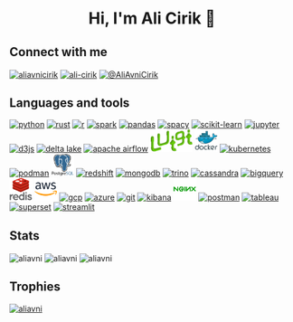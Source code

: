<h1 align="center">Hi, I'm Ali Cirik 👋</h1>

## Connect with me

<p align="left">
  <a href="https://www.linkedin.com/comm/mynetwork/discovery-see-all?usecase=PEOPLE_FOLLOWS&followMember=aliavnicirik" target="blank"><img align="center" src="https://raw.githubusercontent.com/rahuldkjain/github-profile-readme-generator/master/src/images/icons/Social/linked-in-alt.svg" alt="aliavnicirik" height="30" /></a>
  <a href="https://stackoverflow.com/users/ali-cirik" target="blank"><img align="center" src="https://raw.githubusercontent.com/rahuldkjain/github-profile-readme-generator/master/src/images/icons/Social/stack-overflow.svg" alt="ali-cirik" height="30" /></a>
  <a href="https://www.youtube.com/@AliAvniCirik" target="blank"><img align="center" src="https://raw.githubusercontent.com/rahuldkjain/github-profile-readme-generator/master/src/images/icons/Social/youtube.svg" alt="@AliAvniCirik" height="30" /></a>
</p>

## Languages and tools
<p align="left">
  <a href="https://python.org" target="_blank" rel="noreferrer"> <img src="https://cdn.worldvectorlogo.com/logos/python-5.svg" alt="python" height="40"/></a> 
  <a href="https://www.rust-lang.org" target="_blank" rel="noreferrer"> <img src="https://cdn.worldvectorlogo.com/logos/rust.svg" alt="rust" height="40"/></a>
  <a href="https://www.r-project.org" target="_blank" rel="noreferrer"> <img src="https://www.r-project.org/Rlogo.png" alt="r" height="40"/></a>
  <a href="https://spark.apache.org" target="_blank" rel="noreferrer"> <img src="https://upload.wikimedia.org/wikipedia/commons/f/f3/Apache_Spark_logo.svg" alt="spark" height="40"/></a>
  <a href="https://pandas.pydata.org" target="_blank" rel="noreferrer"> <img src="https://cdn.worldvectorlogo.com/logos/pandas.svg" alt="pandas" height="40"/></a>
  <a href="https://spacy.io" target="_blank" rel="noreferrer"> <img src="https://upload.wikimedia.org/wikipedia/commons/8/88/SpaCy_logo.svg" alt="spacy" height="40"/></a>
  <a href="https://scikit-learn.org" target="_blank" rel="noreferrer"> <img src="https://upload.wikimedia.org/wikipedia/commons/0/05/Scikit_learn_logo_small.svg" alt="scikit-learn" height="40"/></a>
  <a href="https://jupyter.org" target="_blank" rel="noreferrer"> <img src="https://upload.wikimedia.org/wikipedia/commons/3/38/Jupyter_logo.svg" alt="jupyter" height="40"/></a>
  <a href="https://d3js.org" target="_blank" rel="noreferrer"> <img src="https://d3js.org/logo.svg" alt="d3js" height="40"/></a>
  <a href="https://delta.io/" target="_blank" rel="noreferrer"> <img src="https://delta.io/static/3bd8fea55ff57287371f4714232cd4ef/ac8f8/delta-lake-logo.webp" alt="delta lake" height="40"/></a> 
  <a href="https://airflow.apache.org/" target="_blank" rel="noreferrer"> <img src="https://cwiki.apache.org/confluence/download/attachments/145723561/airflow_transparent.png?api=v2" alt="apache airflow" height="40"/></a> 
  <a href="https://github.com/spotify/luigi" target="_blank" rel="noreferrer"> <img src="https://raw.githubusercontent.com/spotify/luigi/master/doc/luigi.png" alt="luigi" height="40"/></a> 
  <a href="https://www.docker.com/" target="_blank" rel="noreferrer"> <img src="https://raw.githubusercontent.com/devicons/devicon/master/icons/docker/docker-original-wordmark.svg" alt="docker" height="40"/></a> 
  <a href="https://kubernetes.io" target="_blank" rel="noreferrer"> <img src="https://www.vectorlogo.zone/logos/kubernetes/kubernetes-icon.svg" alt="kubernetes" height="40"/></a> 
  <a href="https://podman.io/" target="_blank" rel="noreferrer"> <img src="https://raw.githubusercontent.com/containers/common/main/logos/podman-logo-full-vert.png" alt="podman" height="40"/></a> 
  <a href="https://www.postgresql.org" target="_blank" rel="noreferrer"> <img src="https://raw.githubusercontent.com/devicons/devicon/master/icons/postgresql/postgresql-original-wordmark.svg" alt="postgresql" height="40"/></a> 
  <a href="https://aws.amazon.com/redshift/" target="_blank" rel="noreferrer"> <img src="https://cdn.worldvectorlogo.com/logos/aws-redshift-logo.svg" alt="redshift" height="40"/></a> 
  <a href="https://www.mongodb.com" target="_blank" rel="noreferrer"> <img src="https://cdn.worldvectorlogo.com/logos/mongodb-icon-1.svg" alt="mongodb" height="40"/></a> 
  <a href="https://trino.io" target="_blank" rel="noreferrer"> <img src="https://upload.wikimedia.org/wikipedia/commons/5/57/Trino-logo-w-bk.svg" alt="trino" height="40"/></a> 
  <a href="https://cassandra.apache.org/" target="_blank" rel="noreferrer"> <img src="https://cdn.worldvectorlogo.com/logos/cassandra.svg" alt="cassandra" height="40"/></a> 
  <a href="https://cloud.google.com/bigquery" target="_blank" rel="noreferrer"> <img src="https://cdn.worldvectorlogo.com/logos/google-bigquery-logo-1.svg" alt="bigquery" height="40"/></a> 
  <a href="https://redis.io" target="_blank" rel="noreferrer"> <img src="https://raw.githubusercontent.com/devicons/devicon/master/icons/redis/redis-original-wordmark.svg" alt="redis" height="40"/></a> 
  <a href="https://aws.amazon.com" target="_blank" rel="noreferrer"> <img src="https://raw.githubusercontent.com/devicons/devicon/master/icons/amazonwebservices/amazonwebservices-original-wordmark.svg" alt="aws" height="40"/></a>
  <a href="https://cloud.google.com/" target="_blank" rel="noreferrer"> <img src="https://cdn.worldvectorlogo.com/logos/google-cloud-1.svg" alt="gcp" height="40"/></a>
  <a href="https://azure.microsoft.com/en-in/" target="_blank" rel="noreferrer"> <img src="https://www.vectorlogo.zone/logos/microsoft_azure/microsoft_azure-icon.svg" alt="azure" height="40"/></a> 
  <a href="https://git-scm.com/" target="_blank" rel="noreferrer"> <img src="https://www.vectorlogo.zone/logos/git-scm/git-scm-icon.svg" alt="git" height="40"/></a> 
  <a href="https://www.elastic.co/kibana" target="_blank" rel="noreferrer"> <img src="https://www.vectorlogo.zone/logos/elasticco_kibana/elasticco_kibana-icon.svg" alt="kibana" height="40"/></a> 
  <a href="https://www.nginx.com" target="_blank" rel="noreferrer"> <img src="https://raw.githubusercontent.com/devicons/devicon/master/icons/nginx/nginx-original.svg" alt="nginx" height="40"/></a> 
  <a href="https://postman.com" target="_blank" rel="noreferrer"> <img src="https://www.vectorlogo.zone/logos/getpostman/getpostman-icon.svg" alt="postman" height="40"/></a> 
  <a href="https://www.tableau.com/" target="_blank" rel="noreferrer"> <img src="https://cdn.worldvectorlogo.com/logos/tableau-software.svg" alt="tableau" height="40"/></a> 
  <a href="https://superset.apache.org/" target="_blank" rel="noreferrer"> <img src="https://upload.wikimedia.org/wikipedia/commons/0/0e/Superset_logo.svg" alt="superset" height="40"/></a> 
  <a href="https://streamlit.io/" target="_blank" rel="noreferrer"> <img src="https://upload.wikimedia.org/wikipedia/commons/7/77/Streamlit-logo-primary-colormark-darktext.png" alt="streamlit" height="40"/></a> 
</p>

## Stats
<p align="left">
  <img height="200em" align="center" src="https://github-readme-stats.vercel.app/api?username=aliavni&show_icons=true&locale=en" alt="aliavni" />
  <img height="200em" align="center" src="https://github-readme-stats.vercel.app/api/top-langs/?username=aliavni&layout=donut" alt="aliavni" />
  <img height="200em" align="center" src="https://github-readme-streak-stats.herokuapp.com/?user=aliavni&" alt="aliavni" />
</p>

## Trophies
<p align="left"> <a href="https://github.com/ryo-ma/github-profile-trophy"><img src="https://github-profile-trophy.vercel.app/?username=aliavni" alt="aliavni" /></a> </p>
